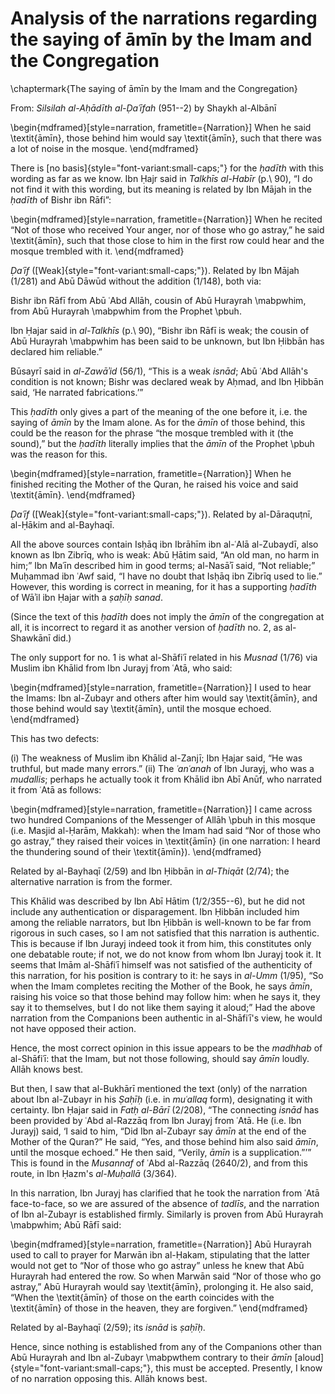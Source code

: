 


# Analysis of the narrations regarding the saying of āmīn by the Imam and the Congregation

\chaptermark{The saying of āmīn by the Imam and the Congregation}

From: _Silsilah al-Aḥādīth al-Ḍaʿīfah_ (951--2) by Shaykh al-Albānī

\begin{mdframed}[style=narration, frametitle={Narration}]
When he said \textit{āmīn}, those behind him would say \textit{āmīn}, such that there was a lot of noise in the mosque.
\end{mdframed}

There is [no basis]{style="font-variant:small-caps;"} for the _ḥadīth_ with this wording as far as we know. Ibn Ḥajr said in _Talkhīs al-Habīr_ (p.\ 90), “I do not find it with this wording, but its meaning is related by Ibn Mājah in the _ḥadīth_ of Bishr ibn Rāfi”:

<!-- TODO check if the last part of the previous paragraph can be shifted into the next section. -->

\begin{mdframed}[style=narration, frametitle={Narration}]
When he recited “Not of those who received Your anger, nor of those who go astray,” he said \textit{āmīn}, such that those close to him in the first row could hear and the mosque trembled with it.
\end{mdframed}

_Ḍaʿīf_ ([Weak]{style="font-variant:small-caps;"}). Related by Ibn Mājah (1/281) and Abū Dāwūd without the addition (1/148), both via:

Bishr ibn Rāfī from Abū ʿAbd Allāh, cousin of Abū Hurayrah \mabpwhim, from Abū Hurayrah \mabpwhim from the Prophet \pbuh.

Ibn Ḥajar said in _al-Talkhīs_ (p.\ 90), “Bishr ibn Rāfī is weak; the cousin of Abū Hurayrah \mabpwhim has been said to be unknown, but Ibn Ḥibbān has declared him reliable.”

<!-- TODO check whether we need al-Būsayrī -->

Būsayrī said in _al-Zawāʾid_ (56/1), “This is a weak _isnād_; Abū ʿAbd Allāh's condition is not known; Bishr was declared weak by Aḥmad, and Ibn Ḥibbān said, ‘He narrated fabrications.’”

This _ḥadīth_ only gives a part of the meaning of the one before it, i.e. the saying of _āmīn_ by the Imam alone. As for the _āmīn_ of those behind, this could be the reason for the phrase “the mosque trembled with it (the sound),” but the _ḥadīth_ literally implies that the _āmīn_ of the Prophet \pbuh was the reason for this.

\begin{mdframed}[style=narration, frametitle={Narration}]
When he finished reciting the Mother of the Quran, he raised his voice and said \textit{āmīn}.
\end{mdframed}

_Ḍaʿīf_ ([Weak]{style="font-variant:small-caps;"}). Related by al-Dāraquṭnī, al-Ḥākim and al-Bayhaqī.

<!-- TODO check the spelling of Wāʾil -->

All the above sources contain Isḥāq ibn Ibrāhīm ibn al-ʿAlā al-Zubaydī, also known as Ibn Zibrīq, who is weak: Abū Ḥātim said, “An old man, no harm in him;” Ibn Maʿīn described him in good terms; al-Nasāʾī said, “Not reliable;” Muḥammad ibn ʿAwf said, “I have no doubt that Isḥāq ibn Zibrīq used to lie.” However, this wording is correct in meaning, for it has a supporting _ḥadīth_ of Wāʾil ibn Ḥajar with a _ṣaḥīḥ sanad_.

<!-- TODO find a resolution for the hadith numbers that follow -->

(Since the text of this _ḥadīth_ does not imply the _āmīn_ of the congregation at all, it is incorrect to regard it as another version of _ḥadīth_ no. 2, as al-Shawkānī did.)

<!-- TODO reorganize the following to conclude sections at their end -->

<!-- TODO replace no.1 with something more recognizable or number the narrations -->

The only support for no. 1 is what al-Shāfiʿī related in his _Musnad_ (1/76) via Muslim ibn Khālid from Ibn Jurayj from ʿAtā, who said:

\begin{mdframed}[style=narration, frametitle={Narration}]
I used to hear the Imams: Ibn al-Zubayr and others after him would say \textit{āmīn}, and those behind would say \textit{āmīn}, until the mosque echoed.
\end{mdframed}

This has two defects:

<!-- TODO reorganize the following to conclude sections at their end -->

(i) The weakness of Muslim ibn Khālid al-Zanjī; Ibn Ḥajar said, “He was truthful, but made many errors.”
(ii) The _ʿanʿanah_ of Ibn Jurayj, who was a _mudallis_; perhaps he actually took it from Khālid ibn Abī Anūf, who narrated it from ʿAtā as follows:

\begin{mdframed}[style=narration, frametitle={Narration}]
I came across two hundred Companions of the Messenger of Allāh \pbuh in this mosque (i.e. Masjid al-Ḥarām, Makkah): when the Imam had said “Nor of those who go astray,” they raised their voices in \textit{āmīn} (in one narration: I heard the thundering sound of their \textit{āmīn}).
\end{mdframed}

Related by al-Bayhaqī (2/59) and Ibn Ḥibbān in _al-Thiqāt_ (2/74); the alternative narration is from the former.

This Khālid was described by Ibn Abī Hātim (1/2/355--6), but he did not include any authentication or disparagement. Ibn Ḥibbān included him among the reliable narrators, but Ibn Ḥibbān is well-known to be far from rigorous in such cases, so I am not satisfied that this narration is authentic. This is because if Ibn Jurayj indeed took it from him, this constitutes only one debatable route; if not, we do not know from whom Ibn Jurayj took it. It seems that Imām al-Shāfiʿī himself was not satisfied of the authenticity of this narration, for his position is contrary to it: he says in _al-Umm_ (1/95), “So when the Imam completes reciting the Mother of the Book, he says _āmīn_, raising his voice so that those behind may follow him: when he says it, they say it to themselves, but I do not like them saying it aloud;” Had the above narration from the Companions been authentic in al-Shāfiʿī's view, he would not have opposed their action.

Hence, the most correct opinion in this issue appears to be the _madhhab_ of al-Shāfiʿī: that the Imam, but not those following, should say _āmīn_ loudly. Allāh knows best.

But then, I saw that al-Bukhārī mentioned the text (only) of the narration about Ibn al-Zubayr in his _Ṣaḥīḥ_ (i.e. in _muʿallaq_ form), designating it with certainty. Ibn Ḥajar said in _Fatḥ al-Bārī_ (2/208), “The connecting _isnād_ has been provided by ʿAbd al-Razzāq from Ibn Jurayj from ʿAtā. He (i.e. Ibn Jurayj) said, ‘I said to him, “Did Ibn al-Zubayr say _āmīn_ at the end of the Mother of the Quran?” He said, “Yes, and those behind him also said _āmīn_, until the mosque echoed.” He then said, “Verily, _āmīn_ is a supplication.”’” This is found in the _Musannaf_ of ʿAbd al-Razzāq (2640/2), and from this route, in Ibn Ḥazm's _al-Muḥallā_ (3/364).

<!-- TODO Move Abū Rāfī to the next section -->

In this narration, Ibn Jurayj has clarified that he took the narration from ʿAtā face-to-face, so we are assured of the absence of _tadlīs_, and the narration of Ibn al-Zubayr is established firmly. Similarly is proven from Abū Hurayrah \mabpwhim; Abū Rāfī said:

\begin{mdframed}[style=narration, frametitle={Narration}]
Abū Hurayrah used to call to prayer for Marwān ibn al-Ḥakam, stipulating that the latter would not get to “Nor of those who go astray” unless he knew that Abū Hurayrah had entered the row. So when Marwān said “Nor of those who go astray,” Abū Hurayrah would say \textit{āmīn}, prolonging it. He also said, “When the \textit{āmīn} of those on the earth coincides with the \textit{āmīn} of those in the heaven, they are forgiven.”
\end{mdframed}

Related by al-Bayhaqī (2/59); its _isnād_ is _ṣaḥīḥ_.

Hence, since nothing is established from any of the Companions other than Abū Hurayrah and Ibn al-Zubayr \mabpwthem contrary to their _āmīn_ [aloud]{style="font-variant:small-caps;"}, this must be accepted. Presently, I know of no narration opposing this. Allāh knows best.


